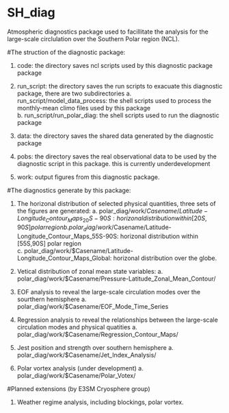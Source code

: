 # SH_diag
Atmospheric diagnostics package used to facillitate the analysis for the large-scale circlulation 
over the Southern Polar region (NCL). 

#The struction of the diagnostic package:
1. code: the directory saves ncl scripts used by this diagnostic package package 

2. run_script: the directory saves the run scripts to exacuate this diagnostic package, 
               there are two subdirectories
   a. run_script/model_data_process: the shell scripts used to process the monthly-mean climo files used by this package  
   b. run_script/run_polar_diag: the shell scripts used to run the diagnostic package 

2. data: the directory saves the shared data generated by the diagnostic package
 
4. pobs: the directory saves the real observational data to be used by the diagnostic script in this package.
         this is currently underdevelopment 
  
5. work: output figures from this diagnostic package. 


#The diagnostics generate by this package: 
1. The horizonal distribution of selected physical quantities, three sets of the figures are generated:
   a. polar_diag/work/$Casename/Latitude-Longitude_Contour_Maps_20S-90S: horizonal distribution within [20S,90S] polar region   
   b. polar_diag/work/$Casename/Latitude-Longitude_Contour_Maps_55S-90S: horizonal distribution within [55S,90S] polar region   
   c. polar_diag/work/$Casename/Latitude-Longitude_Contour_Maps_Global: horizonal distribution over the globe.   
 
2. Vetical distribution of zonal mean state variables: 
   a. polar_diag/work/$Casename/Pressure-Latitude_Zonal_Mean_Contour/ 

3. EOF analysis to reveal the large-scale circulation modes over the sourthern hemisphere 
   a. polar_diag/work/$Casename/EOF_Mode_Time_Series

4. Regression analysis to reveal the relationships between the large-scale circulation modes and physical quatities 
   a. polar_diag/work/$Casename/Regression_Contour_Maps/

5. Jest position and strength over southern hemisphere
   a. polar_diag/work/$Casename/Jet_Index_Analysis/
 
6. Polar vortex analysis (under development) 
   a. polar_diag/work/$Casename/Polar_Votex/
 

#Planned extensions (by E3SM Cryosphere group) 
1. Weather regime analysis, including blockings, polar vortex.
